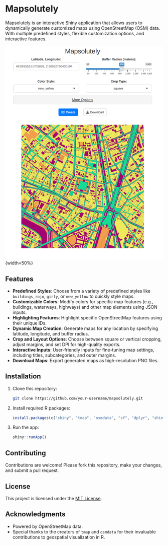 # Mapsolutely

Mapsolutely is an interactive Shiny application that allows users to dynamically generate customized maps using OpenStreetMap (OSM) data. With multiple predefined styles, flexible customization options, and interactive features.

![Screenshot](screenshots/place_des_vosges_yellow.png){width=50%}    

## Features

- **Predefined Styles**: Choose from a variety of predefined styles like `buildings_rojo`, `girly`, or `new_yellow` to quickly style maps.
- **Customizable Colors**: Modify colors for specific map features (e.g., buildings, waterways, highways) and other map elements using JSON inputs.
- **Highlighting Features**: Highlight specific OpenStreetMap features using their unique IDs.
- **Dynamic Map Creation**: Generate maps for any location by specifying latitude, longitude, and buffer radius.
- **Crop and Layout Options**: Choose between square or vertical cropping, adjust margins, and set DPI for high-quality exports.
- **Interactive Inputs**: User-friendly inputs for fine-tuning map settings, including titles, subcategories, and outer margins.
- **Download Maps**: Export generated maps as high-resolution PNG files.

## Installation

1. Clone this repository:
   ```bash
   git clone https://github.com/your-username/mapsolutely.git
   ```
2. Install required R packages:
   ```R
   install.packages(c("shiny", "tmap", "osmdata", "sf", "dplyr", "shinyWidgets", "shinyjs"))
   ```
3. Run the app:
   ```R
   shiny::runApp()
   ```

## Contributing

Contributions are welcome! Please fork this repository, make your changes, and submit a pull request.

## License

This project is licensed under the [MIT License](LICENSE).

## Acknowledgments

- Powered by OpenStreetMap data.
- Special thanks to the creators of `tmap` and `osmdata` for their invaluable contributions to geospatial visualization in R.
